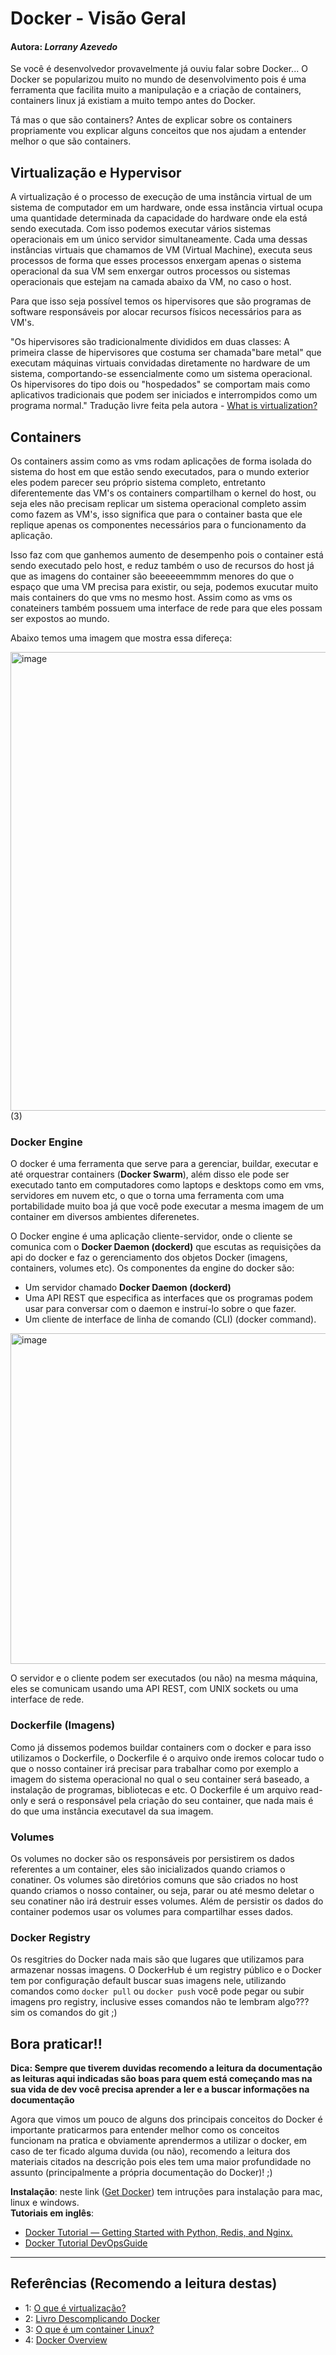 # Docker - Visão Geral

#### **Autora**: *Lorrany Azevedo*

Se você é desenvolvedor provavelmente já ouviu falar sobre Docker... O Docker se popularizou muito no mundo de desenvolvimento pois é uma ferramenta que facilita muito a manipulação e a criação de containers, containers linux já existiam a muito tempo antes do Docker.

Tá mas o que são containers? Antes de explicar sobre os containers propriamente vou explicar alguns conceitos que nos ajudam a entender melhor o que são containers.


## Virtualização e Hypervisor 

A virtualização é o processo de execução de uma instância virtual de um sistema de computador em um hardware, onde essa instância virtual ocupa uma quantidade determinada da capacidade do hardware onde ela está sendo executada. Com isso podemos executar vários sistemas operacionais em um único servidor simultaneamente. Cada uma dessas instâncias virtuais que chamamos de VM (Virtual Machine), executa seus processos de forma que esses processos enxergam apenas o sistema operacional da sua VM sem enxergar outros processos ou sistemas operacionais que estejam na camada abaixo da VM, no caso o host.

Para que isso seja possível temos os hipervisores que são programas de software responsáveis por alocar recursos físicos necessários para as VM's.

"Os hipervisores são tradicionalmente divididos em duas classes: A primeira classe de hipervisores  que costuma ser chamada"bare metal" que executam máquinas virtuais convidadas diretamente no hardware de um sistema, comportando-se essencialmente como um sistema operacional. Os hipervisores do tipo dois ou "hospedados" se comportam mais como aplicativos tradicionais que podem ser iniciados e interrompidos como um programa normal." Tradução livre feita pela autora - [What is virtualization?](https://opensource.com/resources/virtualization)

## Containers

Os containers assim como as vms rodam aplicações de forma isolada do sistema do host em que estão sendo executados, para o mundo exterior eles podem parecer seu próprio sistema completo, entretanto diferentemente das VM's os containers compartilham o kernel do host, ou seja eles não precisam replicar um sistema operacional completo assim como fazem as VM's, isso significa que para o container basta que ele replique apenas os componentes necessários para o funcionamento da aplicação.

Isso faz com que ganhemos aumento de desempenho pois o container está sendo executado pelo host, e reduz também o uso de recursos do host já que as imagens do container são beeeeeemmmm menores do que o espaço que uma VM precisa para existir, ou seja, podemos exucutar muito mais containers do que vms no mesmo host. Assim como as vms os conateiners também possuem uma interface de rede para que eles possam ser expostos ao mundo. 

Abaixo temos uma imagem que mostra essa difereça:

<img width="734" alt="image" src="https://user-images.githubusercontent.com/30262806/189227284-a74b07d0-bc08-46a2-8351-d223d8f55341.png"> (3)

### Docker Engine 

O docker é uma ferramenta que serve para a gerenciar, buildar, executar e até orquestrar containers (**Docker Swarm**), além disso ele pode ser executado tanto em computadores como laptops e desktops como em vms, servidores em nuvem etc, o que o torna uma ferramenta com uma portabilidade muito boa já que você pode executar a mesma imagem de um container em diversos ambientes diferenetes. 

O Docker engine é uma aplicação cliente-servidor, onde o cliente se comunica com o **Docker Daemon (dockerd)** que escutas as requisições da api do docker e faz o gerenciamento dos objetos Docker (imagens, containers, volumes etc). Os componentes da engine do docker são:
	
- Um servidor chamado **Docker Daemon (dockerd)** 
- Uma API REST que especifica as interfaces que os programas podem usar para conversar com o daemon e instruí-lo sobre o que fazer.
- Um cliente de interface de linha de comando (CLI) (docker command).

<img width="529" alt="image" src="https://user-images.githubusercontent.com/30262806/189550518-440bbd1d-1621-4149-b8d2-19b2c246ae74.png">


O servidor e o cliente podem ser executados (ou não) na mesma máquina, eles se comunicam usando uma API REST, com UNIX sockets ou uma interface de rede.

### Dockerfile (Imagens)

Como já dissemos podemos buildar containers com o docker e para isso utilizamos o Dockerfile, o Dockerfile é o arquivo onde iremos colocar tudo o que o nosso container irá precisar para trabalhar como por exemplo a imagem do sistema operacional no qual o seu container será baseado, a instalação de programas, bibliotecas e etc. O Dockerfile é um arquivo read-only e será o responsável pela criação do seu container, que nada mais é do que uma instância executavel da sua imagem.

### Volumes

Os volumes no docker são os responsáveis por persistirem os dados referentes a um container, eles são inicializados quando criamos o conatiner. Os volumes são diretórios comuns que são criados no host quando criamos o nosso container, ou seja, parar ou até mesmo deletar o seu conatiner não irá destruir esses volumes. Além de persistir os dados do container podemos usar os volumes para compartilhar esses dados.

### Docker Registry

Os resgitries do Docker nada mais são que lugares que utilizamos para armazenar nossas imagens. O DockerHub é um registry público e o Docker tem por configuração default buscar suas imagens nele, utilizando comandos como ```docker pull``` ou ```docker push``` você pode pegar ou subir imagens pro registry, inclusive esses comandos não te lembram algo??? sim os comandos do git ;)

## Bora praticar!!

**Dica: Sempre que tiverem duvidas recomendo a leitura da documentação as leituras aqui indicadas são boas para quem está começando mas na sua vida de dev você precisa aprender a ler e a buscar informações na documentação**

Agora que vimos um pouco de alguns dos principais conceitos do Docker é importante praticarmos para entender melhor como os conceitos funcionam na pratica e obviamente aprendermos a utilizar o docker, em caso de ter ficado alguma duvida (ou não), recomendo a leitura dos materiais citados na descrição pois eles tem uma maior profundidade no assunto (principalmente a própria documentação do Docker)! ;)

**Instalação**: neste link ([Get Docker](https://docs.docker.com/get-docker/)) tem intruções para instalação para mac, linux e windows. 
</br>**Tutoriais em inglês**: 
- [Docker Tutorial — Getting Started with Python, Redis, and Nginx.](https://medium.com/hackernoon/docker-tutorial-getting-started-with-python-redis-and-nginx-81a9d740d091)
- [Docker Tutorial DevOpsGuide](https://github.com/Tikam02/DevOps-Guide/tree/master/Container-orchestration/Docker)

-----------------------------------
## Referências (Recomendo a leitura destas)

- 1: [O que é virtualização?](https://www.redhat.com/pt-br/topics/virtualization/what-is-virtualization)
- 2: [Livro Descomplicando Docker](https://livro.descomplicandodocker.com.br/chapters/chapter_01.html)
- 3: [O que é um container Linux?](https://www.redhat.com/pt-br/topics/containers/whats-a-linux-container)
- 4: [Docker Overview](https://docs.docker.com/get-started/overview/)
